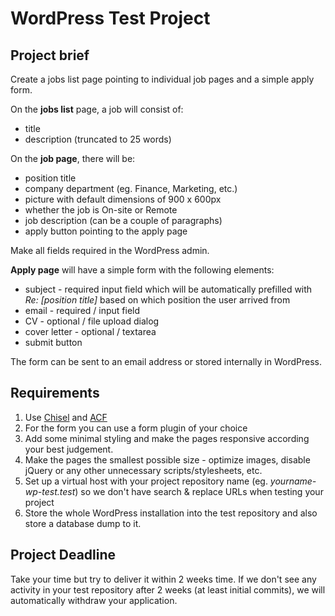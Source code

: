 WordPress Test Project
======================

## Project brief
Create a jobs list page pointing to individual job pages and a simple apply form.

On the **jobs list** page, a job will consist of:
- title
- description (truncated to 25 words)

On the **job page**, there will be:
- position title
- company department (eg. Finance, Marketing, etc.)
- picture with default dimensions of 900 x 600px
- whether the job is On-site or Remote
- job description (can be a couple of paragraphs)
- apply button pointing to the apply page

Make all fields required in the WordPress admin.

**Apply page** will have a simple form with the following elements:
- subject - required input field which will be automatically prefilled with *Re: [position title]* based on which position the user arrived from
- email - required / input field
- CV - optional / file upload dialog
- cover letter - optional / textarea
- submit button

The form can be sent to an email address or stored internally in WordPress.

## Requirements
1. Use [Chisel](https://github.com/xfiveco/generator-chisel) and [ACF](https://www.advancedcustomfields.com/)
1. For the form you can use a form plugin of your choice
1. Add some minimal styling and make the pages responsive according your best judgement.
1. Make the pages the smallest possible size - optimize images, disable jQuery or any other unnecessary scripts/stylesheets, etc.
1. Set up a virtual host with your project repository name (eg. *yourname-wp-test.test*) so we don't have search & replace URLs when testing your project
1. Store the whole WordPress installation into the test repository and also store a database dump to it.

## Project Deadline
Take your time but try to deliver it within 2 weeks time. If we don't see any activity in your test repository after 2 weeks (at least initial commits), we will automatically withdraw your application.
